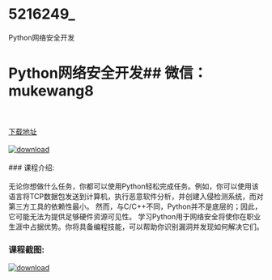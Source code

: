 # 5216249_
Python网络安全开发
# Python网络安全开发## 微信：mukewang8
<br/></br>[下载地址](http://www.36tz.cn/article/5216249 "下载地址")
<br/></br>[![download](http://36tz.cn/muke_img/2020_11_2-63-300x220.png "下载地址")](http://www.36tz.cn/article/5216249 "下载地址")
<br/></br>### 课程介绍:<br/></br>无论你想做什么任务，你都可以使用Python轻松完成任务。例如，你可以使用该语言将TCP数据包发送到计算机，执行恶意软件分析，并创建入侵检测系统，而对第三方工具的依赖性最小。
然而，与C/C++不同，Python并不是底层的；因此，它可能无法为提供足够硬件资源可见性。
学习Python用于网络安全将使你在职业生涯中占据优势。你将具备编程技能，可以帮助你识别漏洞并发现如何解决它们。

### 课程截图:
[![download](http://36tz.cn/muke_img/2020_11_1-64.png "下载地址")](http://www.36tz.cn/article/5216249 "下载地址")
